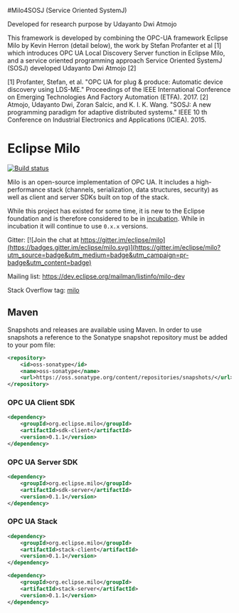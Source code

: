 #Milo4SOSJ (Service Oriented SystemJ)


Developed for research purpose by Udayanto Dwi Atmojo

This framework is developed by combining the OPC-UA framework Eclipse Milo by Kevin Herron (detail below), the work by Stefan Profanter et al [1] which introduces OPC UA Local Discovery Server function in Eclipse Milo, and a service oriented programming approach Service Oriented SystemJ (SOSJ) developed Udayanto Dwi Atmojo [2]


[1] Profanter, Stefan, et al. "OPC UA for plug & produce: Automatic device discovery using LDS-ME." Proceedings of the IEEE International Conference on Emerging Technologies And Factory Automation (ETFA). 2017.
[2] Atmojo, Udayanto Dwi, Zoran Salcic, and K. I. K. Wang. "SOSJ: A new programming paradigm for adaptive distributed systems." IEEE 10 th Conference on Industrial Electronics and Applications (ICIEA). 2015.


# Eclipse Milo


[![Build status](https://travis-ci.org/eclipse/milo.svg?branch=master)](https://travis-ci.org/eclipse/milo)

Milo is an open-source implementation of OPC UA. It includes a high-performance stack (channels, serialization, data structures, security) as well as client and server SDKs built on top of the stack.

While this project has existed for some time, it is new to the Eclipse foundation and is therefore considered to be in [incubation](https://eclipse.org/projects/dev_process/development_process.php#6_2_3_Incubation). While in incubation it will continue to use `0.x.x` versions.

Gitter: [![Join the chat at https://gitter.im/eclipse/milo](https://badges.gitter.im/eclipse/milo.svg)](https://gitter.im/eclipse/milo?utm_source=badge&utm_medium=badge&utm_campaign=pr-badge&utm_content=badge)

Mailing list: https://dev.eclipse.org/mailman/listinfo/milo-dev

Stack Overflow tag: [milo](http://stackoverflow.com/questions/tagged/milo)

## Maven

Snapshots and releases are available using Maven. In order to use snapshots a reference to the Sonatype snapshot repository must be added to your pom file:

```xml
<repository>
    <id>oss-sonatype</id>
    <name>oss-sonatype</name>
    <url>https://oss.sonatype.org/content/repositories/snapshots/</url>
</repository>
```

### OPC UA Client SDK

```xml
<dependency>
    <groupId>org.eclipse.milo</groupId>
    <artifactId>sdk-client</artifactId>
    <version>0.1.1</version>
</dependency>
```

### OPC UA Server SDK

```xml
<dependency>
    <groupId>org.eclipse.milo</groupId>
    <artifactId>sdk-server</artifactId>
    <version>0.1.1</version>
</dependency>
```

### OPC UA Stack

```xml
<dependency>
    <groupId>org.eclipse.milo</groupId>
    <artifactId>stack-client</artifactId>
    <version>0.1.1</version>
</dependency>
```

```xml
<dependency>
    <groupId>org.eclipse.milo</groupId>
    <artifactId>stack-server</artifactId>
    <version>0.1.1</version>
</dependency>
```

